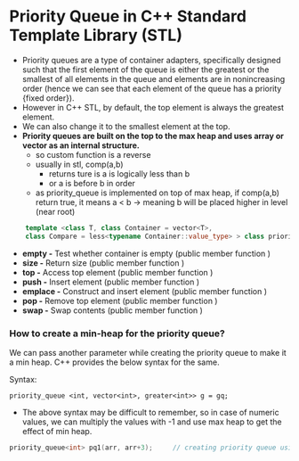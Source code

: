 # Priority Queue in C++ Standard Template Library (STL)

- Priority queues are a type of container adapters, specifically designed such that the first element of the queue is either the greatest or the smallest of all elements in the queue and elements are in nonincreasing order (hence we can see that each element of the queue has a priority {fixed order}).
- However in C++ STL, by default, the top element is always the greatest element.
- We can also change it to the smallest element at the top.
- **Priority queues are built on the top to the max heap and uses array or vector as an internal structure.**
    + so custom function is a reverse
    + usually in stl, comp(a,b) 
        * returns ture is a is logically less than b
        * or a is before b in order
    + as priority_queue is implemented on top of max heap, if comp(a,b) return true, it means a < b -> meaning b will be placed higher in level (near root)

```cpp
    template <class T, class Container = vector<T>,
    class Compare = less<typename Container::value_type> > class priority_queue;
```

- **empty -** Test whether container is empty (public member function )
- **size -** Return size (public member function )
- **top -** Access top element (public member function )
- **push -** Insert element (public member function )
- **emplace -** Construct and insert element (public member function )
- **pop -** Remove top element (public member function )
- **swap -** Swap contents (public member function )

### How to create a min-heap for the priority queue? 
We can pass another parameter while creating the priority queue to make it a min heap. C++ provides the below syntax for the same.  

Syntax:
>
    priority_queue <int, vector<int>, greater<int>> g = gq;  

- The above syntax may be difficult to remember, so in case of numeric values, we can multiply the values with -1 and use max heap to get the effect of min heap.

```cpp
priority_queue<int> pq1(arr, arr+3);     // creating priority queue using array
```
